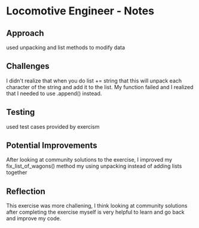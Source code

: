 # Locomotive Engineer - Notes

## Approach
used unpacking and list methods to modify data

## Challenges
I didn't realize that when you do list += string that this will unpack each character of the string and add it to the list. My function failed and I realized that I needed to use .append() instead.

## Testing
used test cases provided by exercism

## Potential Improvements 
After looking at community solutions to the exercise, I improved my fix_list_of_wagons() method my using unpacking instead of adding lists together

## Reflection
This exercise was more challening, I think looking at community solutions after completing the exercise myself is very helpful to learn and go back and improve my code.